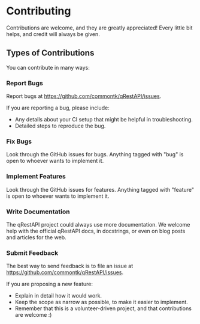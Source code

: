 Contributing
============

Contributions are welcome, and they are greatly appreciated! Every
little bit helps, and credit will always be given.

Types of Contributions
----------------------

You can contribute in many ways:

### Report Bugs

Report bugs at https://github.com/commontk/qRestAPI/issues.

If you are reporting a bug, please include:

* Any details about your CI setup that might be helpful in troubleshooting.
* Detailed steps to reproduce the bug.

### Fix Bugs

Look through the GitHub issues for bugs. Anything tagged with "bug"
is open to whoever wants to implement it.

### Implement Features

Look through the GitHub issues for features. Anything tagged with "feature"
is open to whoever wants to implement it.

### Write Documentation

The qRestAPI project could always use more documentation. We welcome help
with the official qRestAPI docs, in docstrings, or even on blog posts and
articles for the web.

### Submit Feedback

The best way to send feedback is to file an issue at
https://github.com/commontk/qRestAPI/issues.

If you are proposing a new feature:

* Explain in detail how it would work.
* Keep the scope as narrow as possible, to make it easier to implement.
* Remember that this is a volunteer-driven project, and that contributions
  are welcome :)

